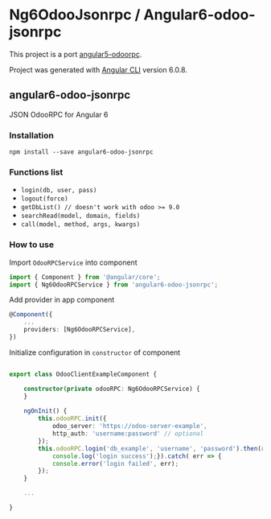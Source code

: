 # Ng6OdooJsonrpc / Angular6-odoo-jsonrpc

This project is a port [angular5-odoorpc](https://github.com/agenterp/angular5-odoo-jsonrpc).

Project was generated with [Angular CLI](https://github.com/angular/angular-cli) version 6.0.8.

## angular6-odoo-jsonrpc
JSON OdooRPC for Angular 6


### Installation

`npm install --save angular6-odoo-jsonrpc`

### Functions list

- `login(db, user, pass)`
- `logout(force)`
- `getDbList() // doesn't work with odoo >= 9.0`
- `searchRead(model, domain, fields)`
- `call(model, method, args, kwargs)`


### How to use

Import `OdooRPCService` into component

```typescript
import { Component } from '@angular/core';
import { Ng6OdooRPCService } from 'angular6-odoo-jsonrpc';
```

Add provider in app component

```typescript
@Component({
    ...
    providers: [Ng6OdooRPCService],
})
```

Initialize configuration in `constructor` of component

```typescript

export class OdooClientExampleComponent {

    constructor(private odooRPC: Ng6OdooRPCService) {
    }
  
    ngOnInit() {
        this.odooRPC.init({
            odoo_server: 'https://odoo-server-example',
            http_auth: 'username:password' // optional
        });
        this.odooRPC.login('db_example', 'username', 'password').then(res => {
            console.log('login success');}).catch( err => {
            console.error('login failed', err);
        });
    }

    ...

}

```
